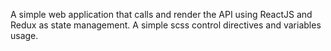 A simple web application that calls and render the API using ReactJS and Redux as state management.
A simple scss control directives and variables usage.
